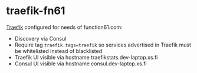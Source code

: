 traefik-fn61
============

[Traefik](https://traefik.io/) configured for needs of function61.com:

- Discovery via Consul
- Require tag `traefik.tags=traefik` so services advertised in Traefik must be whitelisted instead of blacklisted
- Traefik UI visible via hostname traefikstats.dev-laptop.xs.fi
- Consul UI visible via hostname consul.dev-laptop.xs.fi
